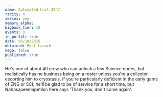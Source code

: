 ```yaml
---
name: Automated Unit 3947
rarity: 4
series: voy
memory_alpha:
bigbook_tier: 10
events: 0
in_portal: true
date: 05/10/2016
obtained: Post-Launch
mega: false
published: true
---
```


He's one of about 40 crew who can unlock a few Science nodes, but realistically has no business being on a roster unless you're a collector escorting him to cryostasis. If you're particularly deficient in the early game of ENG or SCI, he'll be glad to be of service for a short time, but Nahasapeemapetilon here says 'Thank you, don't come again'.
